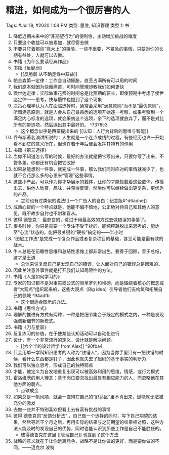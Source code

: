 # 精进，如何成为一个很厉害的人

Tags: #Jul 19, #2020 1:04 PM
类型: 思维, 知识管理
类型 1: 书

1. 降低近期未来中的“非期望行为”的便利性，主动增加挑战的难度
2. 只要这个收益可以被累加，就尽管去做
3. 不要只盯着那些“高大上”的事情，一些不重要，不紧急的事情，只要对你的长期有益处，人就可以去做。
4. 书籍《为什么要读经典作品》
5. 书籍《反脆弱》
	- [[反脆弱 从不确定性中获益]]
6. 帕金森第一定律：工作会自动膨胀，直至占满所有可以用的时间
7. 我们原本就因为快而痛苦，可时间管理却教我们如何更快
8. 侯世达定律：实际做事花费的时间总是比预期的要长，即使预期中考虑了侯世达定律——思考，快与慢中也提到了这个现象
9. 决策心理学认为人在面临选择时，通常会采用“满意原则”而不是“最优原则”，所谓满意原则，就是人会从自己最熟悉的选项开始逐一考察，如果考察到一个满足内心标准的选项，就会采纳这个选项，余下的选项就放弃了，而不是对比所有的带选项，然后选出其中最好的。 ^7378c3
	- 这个概念似乎是西蒙提出来的 [[认知：人行为背后的思维与智能]]
10. 乔布斯著名演讲所说的：人生就是一个连点成线的过程，有些经历也许一开始看不到它的意义所在，但也许若干年后便会发挥其特有的作用
11. 书籍《第三选择》
12. 当你不知道怎么写的时候，最好的办法就是把它写出来，只要你写了出来，不管多差，你都还有机会把它改好
13. 如果总能想到一件事，就完成一件事，那么我们同时应对的事情就减少了，也就不会花那么多的心思来“管理”这些事情。
14. 这些小产品，可以作为你才华展示的载体，让你的才能搭载着这些载体，传播出去，供他人欣赏，品味，并获得反馈，然后你可以继续做出更复杂，更优秀的产品。
	-  之前也有过类似的说法![[一个广告人的自白：纪念版#^d6adbe]]
15. 成熟心智的一个特点就是，他能不偏不倚地，公正地对待自己和其他人的意见，既不故步自封也不附和盲从。
16. 彼得 德鲁克： 最悲哀的，莫过于用最高效的方式去做错误的事情了。
17. 很多时候，你只是需要一个专注不受干扰的，能纯粹跳脱出来思考的，能达至“心流”状态的，能把最关键的“硬核”搞定的——半小时
18. “图层工作法”是完成一个复杂作品或者复杂项目的基础，甚至可能是最有效的战术。
19. 牛人总是在前瞻性思维和总结性思维上都非常出色，要善于回顾，善于总结，这才是王道
	- 总体来说复盘自己是发现自己的错误，让人面对自己的错误总是困难的。
20. 因此关注意外事件就是打开我们认知局限性的方法。
21. 书籍《人是如何学习的》
22. 专家的知识都不是对事实或公式的简单罗列和堆砌，而是围绕着核心的概念或者“大观点”组织起来的，这些大观点（Big idea）引导者他们去构筑和拓展自己的领域 ^94adfb
	- 这个很适合图示的办法。
23. 书籍《思维方式》
24. 理解的推进有方式有两种，一种是把细节集合于既定的模式之内，一种是发现强调新细节的新模式。
25. 书籍《刀与星辰》
26. 反复练习的价值，在于使某些认知活动可以自动化进行
27. 设计，有一个非常流行的定义，设计就是解决问题。
	- [[六个半的设计哲学 from Alex]] ^90fba4
28. 只会用单一学科知识思考的人称为“铁锤人”，因为当你手里只有一把铁锤的时候，看什么东西都是钉子，因此也就失去了起码的基于事实的判断力
29. 我们可以独立思考，形成自己的独特观点
30. 才能，被定义为自发地重复出现可以被高效利用的思维，情感，或行为模式
31. 霍洛维茨的用人理念：基于岗位要求找出最具有相应能力的人，而忽略他在其他方面的弱点。
	1. 点球成金
32. 如果总是一帆风顺，就会一直待在自己的“舒适区”里不肯出来，键能就无法被充分的激发
33. 去做一些并不特别喜欢但看上去有富有挑战的事情
34. 彼得 德鲁克的“反馈分析法” ，自己做一个选择的同时，写下自己期望的结果，然后等若干个月之后，再用实际的结果与之前期望的结果相对照，这种方法人能及时的发现自己的优势，同时也能认识到那些工作是自己不能胜任的。
	- 彼得德鲁克在这里 [[管理自己]] 也提到了这个方法
35. 战略的意义就在于让你远离竞争，战略不是让你做的更好，而是要你做的不同。——迈克尔 波特
